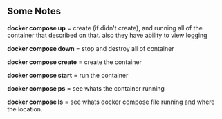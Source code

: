 ## Some Notes

**docker compose up** = create (if didn't create), and running all of the container that described on that. also they have ability to view logging

**docker compose down** = stop and destroy all of container

**docker compose create** = create the container

**docker compose start** = run the container

**docker compose ps** = see whats the container running

**docker compose ls** = see whats docker compose file running and where the location.
